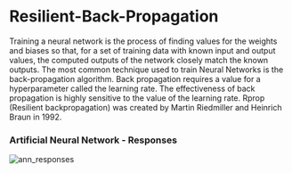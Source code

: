 # Resilient-Back-Propagation
Training a neural network is the process of finding values for the weights and biases so that, for a set of training data with known input and output values, the computed outputs of the network closely match the known outputs. The most common technique used to train Neural Networks is the back-propagation algorithm. Back propagation requires a value for a hyperparameter called the learning rate. The effectiveness of back propagation is highly sensitive to the value of the learning rate. Rprop (Resilient backpropagation) was created by Martin Riedmiller and Heinrich Braun in 1992.

### Artificial Neural Network - Responses
![ann_responses](https://github.com/MarceloPaciulli/Resilient-Back-Propagation/assets/93230178/810a4ad7-d556-42cb-a66b-e990aa21f1c5)

